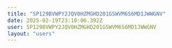 ```yaml
---
title: "SP129BVWPY2JQV0HZMGHD201GSWVM6S6MD1JWWGNV"
date: 2025-02-19T23:10:06.392Z
user: SP129BVWPY2JQV0HZMGHD201GSWVM6S6MD1JWWGNV
layout: "users"
---
```

    